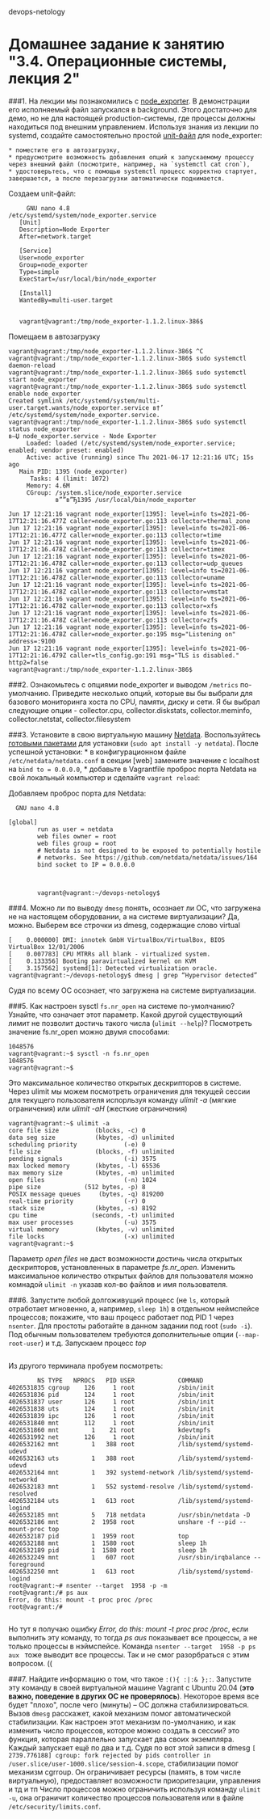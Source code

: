  devops-netology

# Домашнее задание к занятию "3.4. Операционные системы, лекция 2"

###1. На лекции мы познакомились с [node_exporter](https://github.com/prometheus/node_exporter/releases). В демонстрации его исполняемый файл запускался в background. Этого достаточно для демо, но не для настоящей production-системы, где процессы должны находиться под внешним управлением. Используя знания из лекции по systemd, создайте самостоятельно простой [unit-файл](https://www.freedesktop.org/software/systemd/man/systemd.service.html) для node_exporter:

    * поместите его в автозагрузку,
    * предусмотрите возможность добавления опций к запускаемому процессу через внешний файл (посмотрите, например, на `systemctl cat cron`),
    * удостоверьтесь, что с помощью systemctl процесс корректно стартует, завершается, а после перезагрузки автоматически поднимается.
  Создаем unit-файл:
```   vagrant@vagrant:/tmp/node_exporter-1.1.2.linux-386$ sudo nano /etc/systemd/system/node_exporter.service
     GNU nano 4.8                                                                    /etc/systemd/system/node_exporter.service                                                                              
   [Unit]
   Description=Node Exporter
   After=network.target

   [Service]
   User=node_exporter
   Group=node_exporter
   Type=simple
   ExecStart=/usr/local/bin/node_exporter

   [Install]
   WantedBy=multi-user.target
   

   vagrant@vagrant:/tmp/node_exporter-1.1.2.linux-386$
```
   Помещаем в автозагрузку
```vagrant@vagrant:/tmp/node_exporter-1.1.2.linux-386$ ^C
vagrant@vagrant:/tmp/node_exporter-1.1.2.linux-386$ ^C
vagrant@vagrant:/tmp/node_exporter-1.1.2.linux-386$ sudo systemctl daemon-reload
vagrant@vagrant:/tmp/node_exporter-1.1.2.linux-386$ sudo systemctl start node_exporter
vagrant@vagrant:/tmp/node_exporter-1.1.2.linux-386$ sudo systemctl enable node_exporter
Created symlink /etc/systemd/system/multi-user.target.wants/node_exporter.service в†’ /etc/systemd/system/node_exporter.service.
vagrant@vagrant:/tmp/node_exporter-1.1.2.linux-386$ sudo systemctl status node_exporter
в—Џ node_exporter.service - Node Exporter
     Loaded: loaded (/etc/systemd/system/node_exporter.service; enabled; vendor preset: enabled)
     Active: active (running) since Thu 2021-06-17 12:21:16 UTC; 15s ago
   Main PID: 1395 (node_exporter)
      Tasks: 4 (limit: 1072)
     Memory: 4.6M
     CGroup: /system.slice/node_exporter.service
             в””в”Ђ1395 /usr/local/bin/node_exporter

Jun 17 12:21:16 vagrant node_exporter[1395]: level=info ts=2021-06-17T12:21:16.477Z caller=node_exporter.go:113 collector=thermal_zone
Jun 17 12:21:16 vagrant node_exporter[1395]: level=info ts=2021-06-17T12:21:16.477Z caller=node_exporter.go:113 collector=time
Jun 17 12:21:16 vagrant node_exporter[1395]: level=info ts=2021-06-17T12:21:16.478Z caller=node_exporter.go:113 collector=timex
Jun 17 12:21:16 vagrant node_exporter[1395]: level=info ts=2021-06-17T12:21:16.478Z caller=node_exporter.go:113 collector=udp_queues
Jun 17 12:21:16 vagrant node_exporter[1395]: level=info ts=2021-06-17T12:21:16.478Z caller=node_exporter.go:113 collector=uname
Jun 17 12:21:16 vagrant node_exporter[1395]: level=info ts=2021-06-17T12:21:16.478Z caller=node_exporter.go:113 collector=vmstat
Jun 17 12:21:16 vagrant node_exporter[1395]: level=info ts=2021-06-17T12:21:16.478Z caller=node_exporter.go:113 collector=xfs
Jun 17 12:21:16 vagrant node_exporter[1395]: level=info ts=2021-06-17T12:21:16.478Z caller=node_exporter.go:113 collector=zfs
Jun 17 12:21:16 vagrant node_exporter[1395]: level=info ts=2021-06-17T12:21:16.478Z caller=node_exporter.go:195 msg="Listening on" address=:9100
Jun 17 12:21:16 vagrant node_exporter[1395]: level=info ts=2021-06-17T12:21:16.479Z caller=tls_config.go:191 msg="TLS is disabled." http2=false
vagrant@vagrant:/tmp/node_exporter-1.1.2.linux-386$
```

###2. Ознакомьтесь с опциями node_exporter и выводом `/metrics` по-умолчанию. Приведите несколько опций, которые вы бы выбрали для базового мониторинга хоста по CPU, памяти, диску и сети.
   Я бы выбрал следующие опции - collector.cpu, сollector.diskstats, collector.meminfo, collector.netstat, collector.filesystem  


###3. Установите в свою виртуальную машину [Netdata](https://github.com/netdata/netdata). Воспользуйтесь [готовыми пакетами](https://packagecloud.io/netdata/netdata/install) для установки (`sudo apt install -y netdata`). После успешной установки:
    * в конфигурационном файле `/etc/netdata/netdata.conf` в секции [web] замените значение с localhost на `bind to = 0.0.0.0`,
    * добавьте в Vagrantfile проброс порта Netdata на свой локальный компьютер и сделайте `vagrant reload`:

   Добавляем проброс порта для Netdata:
```vagrant@vagrant:~/devops-netology$ sudo nano /etc/netdata/netdata.conf
  GNU nano 4.8                                                                                        

[global]
        run as user = netdata
        web files owner = root
        web files group = root
        # Netdata is not designed to be exposed to potentially hostile
        # networks. See https://github.com/netdata/netdata/issues/164
        bind socket to IP = 0.0.0.0  



        vagrant@vagrant:~/devops-netology$

```

###4. Можно ли по выводу `dmesg` понять, осознает ли ОС, что загружена не на настоящем оборудовании, а на системе виртуализации?
   Да, можно. Выберем все строчки из dmesg, содержащие слово virtual
```vagrant@vagrant:~/devops-netology$ dmesg | grep -i virtual
[    0.000000] DMI: innotek GmbH VirtualBox/VirtualBox, BIOS VirtualBox 12/01/2006
[    0.007783] CPU MTRRs all blank - virtualized system.
[    0.133356] Booting paravirtualized kernel on KVM
[    3.157562] systemd[1]: Detected virtualization oracle.
vagrant@vagrant:~/devops-netology$ dmesg | grep “Hypervisor detected”
```
Судя по всему ОС осознает, что загружена на системе виртуализации.

###5. Как настроен sysctl `fs.nr_open` на системе по-умолчанию? Узнайте, что означает этот параметр. Какой другой существующий лимит не позволит достичь такого числа (`ulimit --help`)?
   Посмотреть значение fs.nr_open можно двумя способами:
```vagrant@vagrant:~$ cat /proc/sys/fs/nr_open
1048576
vagrant@vagrant:~$ sysctl -n fs.nr_open
1048576
vagrant@vagrant:~$ 
```
   Это максимальное количество открытых дескрипторов в системе.
   Через ulimit мы можем посмотреть ограничения для текущей сессии для текущего пользователя испорльзуя команду *ulimit -a* (мягкие ограничения) или *ulimit -aH* (жесткие ограничения)
```file locks                      (-x) unlimited
vagrant@vagrant:~$ ulimit -a
core file size          (blocks, -c) 0
data seg size           (kbytes, -d) unlimited
scheduling priority             (-e) 0
file size               (blocks, -f) unlimited
pending signals                 (-i) 3575
max locked memory       (kbytes, -l) 65536
max memory size         (kbytes, -m) unlimited
open files                      (-n) 1024
pipe size            (512 bytes, -p) 8
POSIX message queues     (bytes, -q) 819200
real-time priority              (-r) 0
stack size              (kbytes, -s) 8192
cpu time               (seconds, -t) unlimited
max user processes              (-u) 3575
virtual memory          (kbytes, -v) unlimited
file locks                      (-x) unlimited
vagrant@vagrant:~$
```
   Параметр *open files* не даст возможности достичь числа открытых дескрипторов, установленных в параметре *fs.nr_open*.
   Изменить максимальное количество открытых файлов для пользователя можно комнадой ```ulimit -n``` указав кол-во файлов и имя пользователя.
   
###6. Запустите любой долгоживущий процесс (не `ls`, который отработает мгновенно, а, например, `sleep 1h`) в отдельном неймспейсе процессов; покажите, что ваш процесс работает под PID 1 через `nsenter`. Для простоты работайте в данном задании под root (`sudo -i`). Под обычным пользователем требуются дополнительные опции (`--map-root-user`) и т.д.
   Запускаем процесс *top*
```unshare -f --pid --mount-proc /bin/bash
```
   Из другого терминала пробуем посмотреть:
```root@vagrant:~# lsns
        NS TYPE   NPROCS   PID USER            COMMAND
4026531835 cgroup    126     1 root            /sbin/init
4026531836 pid       124     1 root            /sbin/init
4026531837 user      126     1 root            /sbin/init
4026531838 uts       124     1 root            /sbin/init
4026531839 ipc       126     1 root            /sbin/init
4026531840 mnt       112     1 root            /sbin/init
4026531860 mnt         1    21 root            kdevtmpfs
4026531992 net       126     1 root            /sbin/init
4026532162 mnt         1   388 root            /lib/systemd/systemd-udevd
4026532163 uts         1   388 root            /lib/systemd/systemd-udevd
4026532164 mnt         1   392 systemd-network /lib/systemd/systemd-networkd
4026532183 mnt         1   552 systemd-resolve /lib/systemd/systemd-resolved
4026532184 uts         1   613 root            /lib/systemd/systemd-logind
4026532185 mnt         5   718 netdata         /usr/sbin/netdata -D
4026532186 mnt         2  1958 root            unshare -f --pid --mount-proc top
4026532187 pid         1  1959 root            top
4026532188 mnt         1  1580 root            sleep 1h
4026532189 pid         1  1580 root            sleep 1h
4026532249 mnt         1   607 root            /usr/sbin/irqbalance --foreground
4026532250 mnt         1   613 root            /lib/systemd/systemd-logind
root@vagrant:~# nsenter --target  1958 -p -m
root@vagrant:/# ps aux
Error, do this: mount -t proc proc /proc
root@vagrant:/# 
   
```
   Но тут я получаю ошибку *Error, do this: mount -t proc proc /proc*, если выполнить эту команду, то тогда *ps aus* показывает все процессы, а не только процессы в нэймспейсе.
   Команда ```nsenter --target  1958 -p ps aux ``` тоже выводит все процессы. Так и не смог разорбраться с этим вопросом. ((

###7. Найдите информацию о том, что такое `:(){ :|:& };:`. Запустите эту команду в своей виртуальной машине Vagrant с Ubuntu 20.04 (**это важно, поведение в других ОС не проверялось**). Некоторое время все будет "плохо", после чего (минуты) – ОС должна стабилизироваться. Вызов `dmesg` расскажет, какой механизм помог автоматической стабилизации. Как настроен этот механизм по-умолчанию, и как изменить число процессов, которое можно создать в сессии?
   это функция, которая параллельно запускает два своих экземпляра. Каждый запускает ещё по два и т.д.
   Судя по вот этой записи в dmesg ```[ 2739.776188] cgroup: fork rejected by pids controller in /user.slice/user-1000.slice/session-4.scope```, стабилизации помог механизм cgrroup.
   Он ограничивает ресурсы (память, в том числе виртуальную), предоставляет возможности приоритезации, управления и тд и тп
   Число процессов можно ограничить используя команду ```ulimit -u```, она ограничит количество процессов пользователя или в файле ```/etc/security/limits.conf```.

